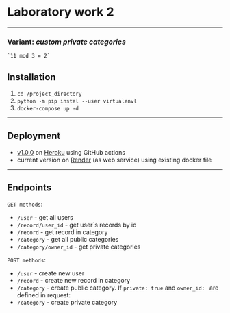 # Laboratory work 2

---
### Variant: <em>custom private categories</em>
    `11 mod 3 = 2`
## Installation
1. `cd /project_directory`
2. `python -m pip instal --user virtualenvl`
3. `docker-compose up -d`

---
## Deployment 
- [v1.0.0](https://github.com/shiwusa/lab1-rest-api/releases/tag/v1.0.0) 
on [Heroku](https://lab1-rest-api.herokuapp.com/)
using GitHub actions
- current version on [Render](https://rest-api-7355.onrender.com) (as web service)
using existing docker file

---
## Endpoints
`GET methods`:
- `/user` - get all users
- `/record/user_id` - get user`s records by id
- `/record` - get record in category
- `/category` - get all public categories
- `/category/owner_id` - get private categories

`POST methods`:
- `/user` - create new user
- `/record` - create new record in category
- `/category` - create public category.
If `private: true` and `owner_id: ` are defined in request:
- `/category` - create private category
